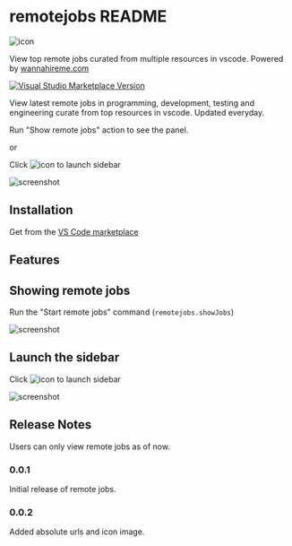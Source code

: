 # remotejobs README

![icon](https://github.com/udithv/vscode-remotejobs/raw/master/media/images/logo.png)

View top remote jobs curated from multiple resources in vscode. Powered by [wannahireme.com](https://wannahireme.com/jobs)


[![Visual Studio Marketplace Version](https://img.shields.io/visual-studio-marketplace/v/tonybaloney.vscode-pets?color=blue&logo=visual-studio)]( https://marketplace.visualstudio.com/items?itemName=contemporaryape.remotejobs)

View latest remote jobs in programming, development, testing and engineering curate from top resources in vscode. Updated everyday.

Run "Show remote jobs" action to see the panel.

or 

Click ![icon](https://github.com/udithv/vscode-remotejobs/raw/master/media/briefcase.png) to launch sidebar 

![screenshot](https://github.com/udithv/vscode-remotejobs/raw/master/media/showjobs_action.gif)

## Installation

Get from the [VS Code marketplace]( https://marketplace.visualstudio.com/items?itemName=contemporaryape.remotejobs)

## Features

## Showing remote jobs

Run the "Start remote jobs" command (`remotejobs.showJobs`) 

![screenshot](https://github.com/udithv/vscode-remotejobs/raw/master/media/showjobs_action.gif)

## Launch the sidebar

Click ![icon](https://github.com/udithv/vscode-remotejobs/raw/master/media/briefcase.png) to launch sidebar 

![screenshot](https://github.com/udithv/vscode-remotejobs/raw/master/media/showjobs_action.gif)

## Release Notes

Users can only view remote jobs as of now.

### 0.0.1

Initial release of remote jobs.

### 0.0.2

Added absolute urls and icon image.

